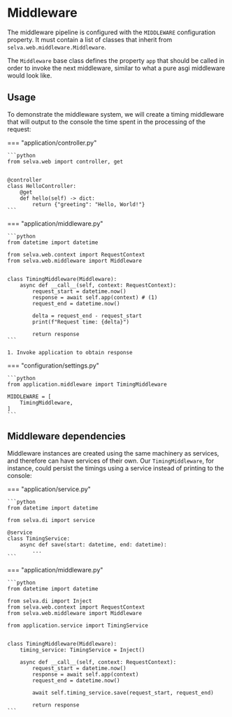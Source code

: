 # Middleware

The middleware pipeline is configured with the `MIDDLEWARE` configuration property. It must contain a list of classes
that inherit from `selva.web.middleware.Middleware`.

The `Middleware` base class defines the property `app` that should be called in order to invoke the next middleware,
similar to what a pure asgi middleware would look like.

## Usage

To demonstrate the middleware system, we will create a timing middleware that will output to the console the time spent
in the processing of the request:

=== "application/controller.py"

    ```python
    from selva.web import controller, get
    
    
    @controller
    class HelloController:
        @get
        def hello(self) -> dict:
            return {"greeting": "Hello, World!"}
    ```

=== "application/middleware.py"

    ```python
    from datetime import datetime
    
    from selva.web.context import RequestContext
    from selva.web.middleware import Middleware
    
    
    class TimingMiddleware(Middleware):
        async def __call__(self, context: RequestContext):
            request_start = datetime.now()
            response = await self.app(context) # (1)
            request_end = datetime.now()
    
            delta = request_end - request_start
            print(f"Request time: {delta}")
    
            return response
    ```

    1. Invoke application to obtain response

=== "configuration/settings.py"

    ```python
    from application.middleware import TimingMiddleware
    
    MIDDLEWARE = [
        TimingMiddleware,
    ]
    ```

## Middleware dependencies

Middleware instances are created using the same machinery as services, and therefore can have services of their own. Our
`TimingMiddleware`, for instance, could persist the timings using a service instead of printing to the console:

=== "application/service.py"

    ```python
    from datetime import datetime
    
    from selva.di import service
    
    @service
    class TimingService:
        async def save(start: datetime, end: datetime):
            ...
    ```

=== "application/middleware.py"

    ```python
    from datetime import datetime
    
    from selva.di import Inject
    from selva.web.context import RequestContext
    from selva.web.middleware import Middleware
    
    from application.service import TimingService
    
    
    class TimingMiddleware(Middleware):
        timing_service: TimingService = Inject()
    
        async def __call__(self, context: RequestContext):
            request_start = datetime.now()
            response = await self.app(context)
            request_end = datetime.now()
    
            await self.timing_service.save(request_start, request_end)
    
            return response
    ```